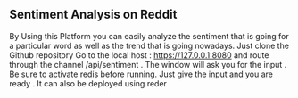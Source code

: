 ## Sentiment Analysis on Reddit ##

By Using this Platform you can easily analyze the sentiment that is going for a particular word as well as the trend that is going nowadays.
Just clone the Github repository 
Go to the local host : https://127.0.0.1:8080 and route through the channel /api/sentiment . The window will ask you for the input . Be sure to activate redis before running. Just give the input and you are ready . It can also be deployed using reder
